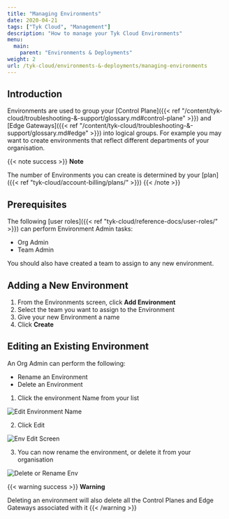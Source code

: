 ```yaml
---
title: "Managing Environments"
date: 2020-04-21
tags: ["Tyk Cloud", "Management"]
description: "How to manage your Tyk Cloud Environments"
menu:
  main:
    parent: "Environments & Deployments"
weight: 2
url: /tyk-cloud/environments-&-deployments/managing-environments
---
```


## Introduction

Environments are used to group your [Control Plane]({{< ref "/content/tyk-cloud/troubleshooting-&-support/glossary.md#control-plane" >}}) and [Edge Gateways]({{< ref "/content/tyk-cloud/troubleshooting-&-support/glossary.md#edge" >}}) into logical groups. For example you may want to create environments that reflect different departments of your organisation. 

{{< note success >}}
**Note**
  
The number of Environments you can create is determined by your [plan]({{< ref "tyk-cloud/account-billing/plans/" >}})
{{< /note >}}

## Prerequisites

The following [user roles]({{< ref "tyk-cloud/reference-docs/user-roles/" >}}) can perform Environment Admin tasks:

* Org Admin
* Team Admin

You should also have created a team to assign to any new environment.

## Adding a New Environment

1. From the Environments screen, click **Add Environment**
2. Select the team you want to assign to the Environment
3. Give your new Environment a name
4. Click **Create**


## Editing an Existing Environment

An Org Admin can perform the following:

* Rename an Environment
* Delete an Environment

1. Click the environment Name from your list

![Edit Environment Name](img/admin/tyk-cloud-edit-env.png)

2. Click Edit

![Env Edit Screen](img/admin/tyk-cloud-env-screen.png)

3. You can now rename the environment, or delete it from your organisation

![Delete or Rename Env](img/admin/tyk-cloud-rename-delete.png)

{{< warning success >}}
**Warning**
  
Deleting an environment will also delete all the Control Planes and Edge Gateways associated with it
{{< /warning >}}